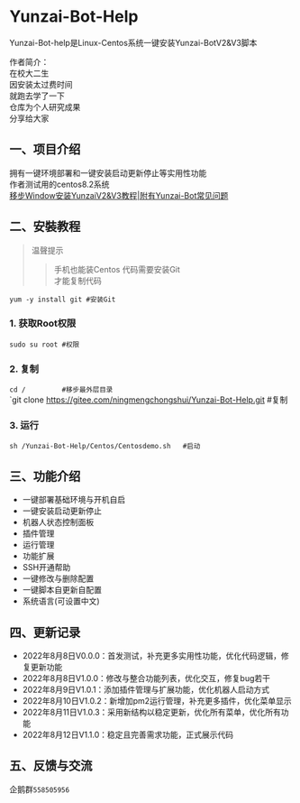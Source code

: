 # Yunzai-Bot-Help
Yunzai-Bot-help是Linux-Centos系统一键安装Yunzai-BotV2&V3脚本  
 
作者简介：   
在校大二生  
因安装太过费时间    
就跑去学了一下    
仓库为个人研究成果   
分享给大家   

## 一、项目介绍
拥有一键环境部署和一键安装启动更新停止等实用性功能  
作者测试用的centos8.2系统  
[移步Window安装YunzaiV2&V3教程|附有Yunzai-Bot常见问题](https://b23.tv/uTguBSj)  

## 二、安裝教程
>温聲提示  
>>手机也能装Centos 
>>代码需要安装Git  
>>才能复制代码 

`yum -y install git #安装Git`  

### 1. 获取Root权限  
`sudo su root #权限`   

### 2. 复制 
`cd /         #移步最外层目录`   
`git clone https://gitee.com/ningmengchongshui/Yunzai-Bot-Help.git   #复制  

### 3. 运行  
`sh /Yunzai-Bot-Help/Centos/Centosdemo.sh   #启动` 

## 三、功能介绍
* 一键部署基础环境与开机自启
* 一键安装启动更新停止
* 机器人状态控制面板
* 插件管理
* 运行管理
* 功能扩展
* SSH开通帮助
* 一键修改与删除配置
* 一键脚本自更新自配置
* 系统语言(可设置中文)

## 四、更新记录
* 2022年8月8日V0.0.0：首发测试，补充更多实用性功能，优化代码逻辑，修复更新功能
* 2022年8月8日V1.0.0：修改与整合功能列表，优化交互，修复bug若干
* 2022年8月9日V1.0.1：添加插件管理与扩展功能，优化机器人启动方式
* 2022年8月10日V1.0.2：新增加pm2运行管理，补充更多插件，优化菜单显示
* 2022年8月11日V1.0.3：采用新结构以稳定更新，优化所有菜单，优化所有功能
* 2022年8月12日V1.1.0：稳定且完善需求功能，正式展示代码  

## 五、反馈与交流

企鹅群`558505956`
